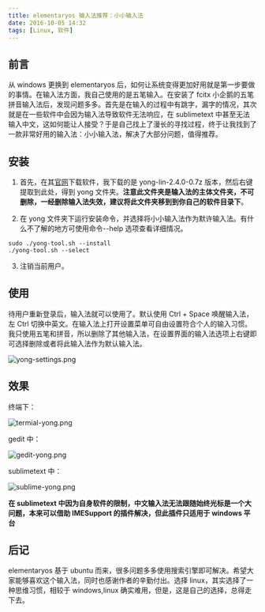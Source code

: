 ```yaml
---
title: elementaryos 输入法推荐：小小输入法
date: 2016-10-05 14:32
tags: [Linux, 软件]
---
```

## 前言
从 windows 更换到 elementaryos 后，如何让系统变得更加好用就是第一步要做的事情。在输入法方面，我自己使用的是五笔输入。在安装了 fcitx 小企鹅的五笔拼音输入法后，发现问题多多。首先是在输入的过程中有跳字，漏字的情况，其次就是在一些软件中会因为输入法导致软件无法响应，在 sublimetext 中甚至无法输入中文，这如何能让人接受？于是自己找上了漫长的寻找过程，终于让我找到了一款非常好用的输入法：小小输入法，解决了大部分问题，值得推荐。


<!--more-->


## 安装
1. 首先，在其[官网][1]下载软件，我下载的是 yong-lin-2.4.0-0.7z 版本，然后右键提取到此处，得到 yong 文件夹。**注意此文件夹是输入法的主体文件夹，不可删除，一经删除输入法失效，建议将此文件夹移到到你自己的软件目录下**。

2. 在 yong 文件夹下运行安装命令，并选择将小小输入法作为默许输入法。有什么不了解的地方可使用命令--help 选项查看详细情况。
```shell
sudo ./yong-tool.sh --install
./yong-tool.sh --select
```
3. 注销当前用户。

## 使用
待用户重新登录后，输入法就可以使用了。默认使用 Ctrl + Space 唤醒输入法，左 Ctrl 切换中英文。在输入法上打开设置菜单可自由设置符合个人的输入习惯。我只使用五笔和拼音，所以删除了其他输入法，在设置界面的输入法选项上右键即可选择删除或者将此输入法作为默认输入法。

![yong-settings.png][2]

## 效果
终端下：

![termial-yong.png][3]

gedit 中：

![gedit-yong.png][4]

sublimetext 中：

![sublime-yong.png][5]

**在 sublimetext 中因为自身软件的限制，中文输入法无法跟随始终光标是一个大问题，本来可以借助 IMESupport 的插件解决，但此插件只适用于 windows 平台**

## 后记

elementaryos 基于 ubuntu 而来，很多问题多多使用搜索引擎即可解决。希望大家能够喜欢这个输入法，同时也感谢作者的辛勤付出。选择 linux，其实选择了一种思维习惯，相较于 windows,linux 确实难用，但是，这是自己的选择，总得走下去。


  [1]: http://yongim.ys168.com/
  [2]: /img/3517227668.png
  [3]: /img/837218915.png
  [4]: /img/2240929118.png
  [5]: /img/1570598560.png
